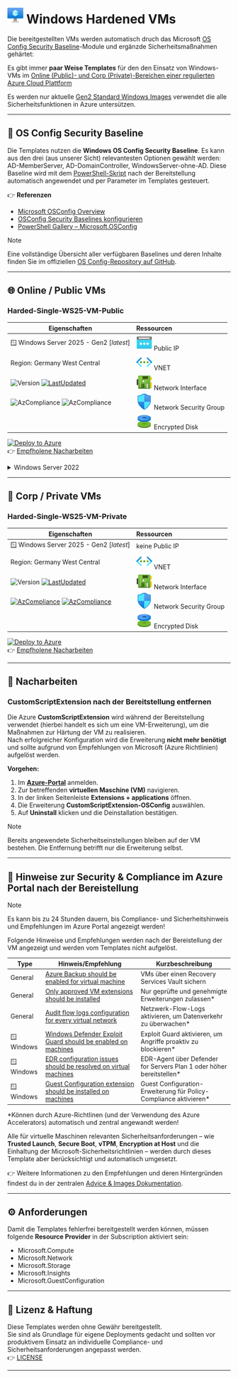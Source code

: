 # ![VM](/assets/svg/vm.svg) Windows Hardened VMs

Die bereitgestellten VMs werden automatisch druch das Microsoft [OS Config Security Baseline](#-os-config-security-baseline)-Module und ergänzde Sicherheitsmaßnahmen gehärtet:

Es gibt immer **paar Weise Templates** für den den Einsatz von Windows-VMs im [Online (Public)- und Corp (Private)-Bereichen einer regulierten Azure Cloud Plattform](/README.md#grund-voraussetzung)

Es werden nur aktuelle [Gen2 Standard Windows Images](/docs/ADVICE-AND-IMAGES.md#-auswahl--verwendung-von-azure-standard-images) verwendet die alle Sicherheitsfunktionen in Azure untersützen.

---

## 📌 OS Config Security Baseline

Die Templates nutzen die **Windows OS Config Security Baseline**.
Es kann aus den drei (aus unserer Sicht) relevantesten Optionen gewählt werden: AD-MemberServer, AD-DomainController, WindowsServer-ohne-AD.
Diese Baseline wird mit dem [PowerShell-Skript](/utils/Initialize-OSConfig.ps1) nach der Bereitstellung automatisch angewendet und per Parameter im Templates gesteuert.

👉 **Referenzen**  

- [Microsoft OSConfig Overview](https://learn.microsoft.com/de-de/windows-server/security/osconfig/osconfig-overview)  
- [OSConfig Security Baselines konfigurieren](https://learn.microsoft.com/en-us/windows-server/security/osconfig/osconfig-how-to-configure-security-baselines)  
- [PowerShell Gallery – Microsoft.OSConfig](https://www.powershellgallery.com/packages/Microsoft.OSConfig)

> [!NOTE]
> Eine vollständige Übersicht aller verfügbaren Baselines und deren Inhalte finden Sie im offiziellen [OS Config-Repository auf GitHub](https://github.com/microsoft/osconfig/tree/main/security/ws2025).

---

## 🌐 Online / Public VMs

### Harded-Single-WS25-VM-Public

| **Eigenschaften** | **Ressourcen** |
|-------------------|:--------------|
| 🪟 Windows Server 2025 - Gen2 [*latest*] | ![PIP](/assets/svg/pip.svg) Public IP |
| Region: Germany West Central | ![VNET](/assets/svg/vnet.svg) VNET |
| ![Version](https://img.shields.io/badge/Version-0.0.9-blue) [![LastUpdated](https://img.shields.io/badge/LastChange-10/2025-green)](https://thinformatics.com)| ![NIC](/assets/svg/nic.svg) Network Interface |
| ![AzCompliance](https://img.shields.io/badge/ISO27001-violet) ![AzCompliance](https://img.shields.io/badge/CIS-violet) | ![NSG](/assets/svg/nsg.svg) Network Security Group |
|  | ![DISK](/assets/svg/disk.svg) Encrypted Disk |

[![Deploy to Azure](https://aka.ms/deploytoazurebutton)](https://portal.azure.com/#create/Microsoft.Template/uri/https%3A%2F%2Fraw.githubusercontent.com%2Fthinformatics%2Fazure-lz-templates%2Frefs%2Fheads%2Fmain%2Farm-templates%2FWindows%2FHarded-Single-WS25-VM-Public.json)  
👉 [Empfholene Nacharbeiten](#-nacharbeiten)

<details>
  <summary>Windows Server 2022</summary>

---

### Harded-Single-WS22-VM-Public

| **Eigenschaften** | **Ressourcen** |
|-------------------|:--------------|
| 🪟 Windows Server 2022 - Gen2 [*latest*] | ![PIP](/assets/svg/pip.svg) Public IP |
| Region: Germany West Central | ![VNET](/assets/svg/vnet.svg) VNET |
|  ![Version](https://img.shields.io/badge/Version-0.0.9-blue) [![LastUpdated](https://img.shields.io/badge/LastChange-10/2025-green)](https://thinformatics.com)| ![NIC](/assets/svg/nic.svg) Network Interface |
| [![AzCompliance](https://img.shields.io/badge/ISO27001-violet)](/README.md#sicherheits--und-compliance) [![AzCompliance](https://img.shields.io/badge/CIS-violet)](/README.md#sicherheits--und-compliance) | ![NSG](/assets/svg/nsg.svg) Network Security Group |
|  | ![DISK](./assets/svg/disk.svg) Encrypted Disk |

[![Deploy to Azure](https://aka.ms/deploytoazurebutton)](https://portal.azure.com/#create/Microsoft.Template/uri/https%3A%2F%2Fraw.githubusercontent.com%2Fthinformatics%2Fazure-lz-templates%2Frefs%2Fheads%2Fmain%2Farm-templates%2FWindows%2FHarded-Single-WS22-VM-Public.json)  
👉 [Empfholene Nacharbeiten](#-nacharbeiten)

> [!NOTE]
> OS Config Baselines sind für Windows Server 2025 ausgelegt. Auch auf neuste Versionen von Windows Server 2022 lassen sich die Sicherheits-Baselines erfolgreich anwenden - der Schwerpunkt unserer Optimierung liegt jedoch auf Windows Server 2025.

</details>

---

## 🏢 Corp / Private VMs

### Harded-Single-WS25-VM-Private

| **Eigenschaften** | **Ressourcen** |
|-------------------|:--------------|
| 🪟 Windows Server 2025 - Gen2 [*latest*] | keine Public IP |
| Region: Germany West Central | ![VNET](/assets/svg/vnet.svg) VNET |
|![Version](https://img.shields.io/badge/Version-0.0.9-blue) [![LastUpdated](https://img.shields.io/badge/LastChange-10/2025-green)](https://thinformatics.com)  | ![NIC](/assets/svg/nic.svg) Network Interface |
| [![AzCompliance](https://img.shields.io/badge/ISO27001-violet)](/README.md#sicherheits--und-compliance) [![AzCompliance](https://img.shields.io/badge/CIS-violet)](/README.md#sicherheits--und-compliance)  | ![NSG](/assets/svg/nsg.svg) Network Security Group |
|  | ![DISK](/assets/svg/disk.svg) Encrypted Disk |

[![Deploy to Azure](https://aka.ms/deploytoazurebutton)](https://portal.azure.com/#create/Microsoft.Template/uri/https%3A%2F%2Fraw.githubusercontent.com%2Fthinformatics%2Fazure-lz-templates%2Frefs%2Fheads%2Fmain%2Farm-templates%2FWindows%2FHarded-Single-WS25-VM-Private.json)  
👉 [Empfholene Nacharbeiten](#-nacharbeiten)

---

## 🔧 Nacharbeiten

### CustomScriptExtension nach der Bereitstellung entfernen

Die Azure **CustomScriptExtension** wird während der Bereitstellung verwendet (hierbei handelt es sich um eine VM-Erweiterung), um die Maßnahmen zur Härtung der VM zu realisieren.  
Nach erfolgreicher Konfiguration wird die Erweiterung **nicht mehr benötigt** und sollte aufgrund von Empfehlungen von Microsoft (Azure Richtlinien) aufgelöst werden.

**Vorgehen:**

1. Im **[Azure-Portal](https://portal.azure.com)** anmelden.  
2. Zur betreffenden **virtuellen Maschine (VM)** navigieren.  
3. In der linken Seitenleiste **Extensions + applications** öffnen.  
4. Die Erweiterung **CustomScriptExtension-OSConfig** auswählen.  
5. Auf **Uninstall** klicken und die Deinstallation bestätigen.

> [!NOTE]  
> Bereits angewendete Sicherheitseinstellungen bleiben auf der VM bestehen. Die Entfernung betrifft nur die Erweiterung selbst.

---

## 📘 Hinweise zur Security & Compliance im Azure Portal nach der Bereistellung

> [!NOTE]
> Es kann bis zu 24 Stunden dauern, bis Compliance- und Sicherheitshinweis und Empfehlungen im Azure Portal angezeigt werden!

Folgende Hinweise und Empfehlungen werden nach der Bereistellung der VM angezeigt und werden vom Templates nicht aufgelöst.

| **Type**     |  **Hinweis/Empfehlung**  | **Kurzbeschreibung**  |
|--------------|--------------------------|-----------------------|
| General      | [Azure Backup should be enabled for virtual machine](/docs/ADVICE-AND-IMAGES.md#azure-backup-should-be-enabled-for-virtual-machines) | VMs über einen Recovery Services Vault sichern |
| General      | [Only approved VM extensions should be installed](/docs/ADVICE-AND-IMAGES.md#only-approved-vm-extensions-should-be-installed) | Nur geprüfte und genehmigte Erweiterungen zulassen* |
| General      | [Audit flow logs configuration for every virtual network](/docs/ADVICE-AND-IMAGES.md#audit-flow-logs-configuration-for-every-virtual-network) | Netzwerk-Flow-Logs aktivieren, um Datenverkehr zu überwachen* |
| 🪟 Windows   | [Windows Defender Exploit Guard should be enabled on machines](/docs/ADVICE-AND-IMAGES.md#windows-defender-exploit-guard-should-be-enabled-on-machines) | Exploit Guard aktivieren, um Angriffe proaktiv zu blockieren* |
| 🪟 Windows   | [EDR configuration issues should be resolved on virtual machines](/docs/ADVICE-AND-IMAGES.md#edr-configuration-issues-should-be-resolved-on-virtual-machines) | EDR-Agent über Defender for Servers Plan 1 oder höher bereitstellen* |
| 🪟 Windows   | [Guest Configuration extension should be installed on machines](/docs/ADVICE-AND-IMAGES.md#guest-configuration-extension-should-be-installed-on-machines) | Guest Configuration-Erweiterung für Policy-Compliance aktivieren* |

*Können durch Azure-Richtlinen (und der Verwendung des Azure Accelerators) automatisch und zentral angewandt werden!

Alle für virtuelle Maschinen relevanten Sicherheitsanforderungen – wie **Trusted Launch**, **Secure Boot**, **vTPM**, **Encryption at Host** und die Einhaltung der Microsoft-Sicherheitsrichtlinien – werden durch dieses Template aber berücksichtigt und automatisch umgesetzt.

👉 Weitere Informationen zu den Empfehlungen und deren Hintergründen findest du in der zentralen [Advice & Images Dokumentation](/docs/ADVICE-AND-IMAGES.md).

---

## ⚙️ Anforderungen

Damit die Templates fehlerfrei bereitgestellt werden können, müssen folgende **Resource Provider** in der Subscription aktiviert sein:

- Microsoft.Compute  
- Microsoft.Network  
- Microsoft.Storage  
- Microsoft.Insights  
- Microsoft.GuestConfiguration  

---

## 📝 Lizenz & Haftung

Diese Templates werden ohne Gewähr bereitgestellt.  
Sie sind als Grundlage für eigene Deployments gedacht und sollten vor produktivem Einsatz an individuelle Compliance- und Sicherheitsanforderungen angepasst werden.  
👉 [LICENSE](/LICENSE)

---

